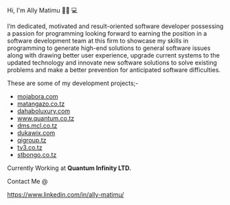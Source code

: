 Hi, I'm Ally Matimu 👋🏾 💻

I’m dedicated, motivated and result-oriented software developer possessing a passion for
programming looking forward to earning the position in a software development team at this
firm to showcase my skills in programming to generate high-end solutions to general software
issues along with drawing better user experience, upgrade current systems to the updated
technology and innovate new software solutions to solve existing problems and make a better
prevention for anticipated software difficulties.


These are some of my development projects;-
<ul>
    <li><a href="https://mojabora.com/" target="_blank">mojabora.com</a></li>
    <li><a href="https://matangazo.co.tz/" target="_blank">matangazo.co.tz</a></li>
    <li><a href="https://dahaboluxury.com/" target="_blank">dahaboluxury.com</a></li>
    <li><a href="https://www.quantum.co.tz/" target="_blank">www.quantum.co.tz</a></li>
    <li><a href="https://dms.mcl.co.tz/" target="_blank">dms.mcl.co.tz</a></li>
    <li><a href="https://dukawix.com" target="_blank">dukawix.com</a></li>
    <li><a href="https://qigroup.tz" target="_blank">qigroup.tz</a></li>
    <li><a href="https://tv3.co.tz" target="_blank">tv3.co.tz</a></li>
    <li><a href="https://stbongo.co.tz" target="_blank">stbongo.co.tz</a></li>
 </ul>
  
Currently Working at <b>Quantum Infinity LTD.</b>


Contact Me @

https://www.linkedin.com/in/ally-matimu/
